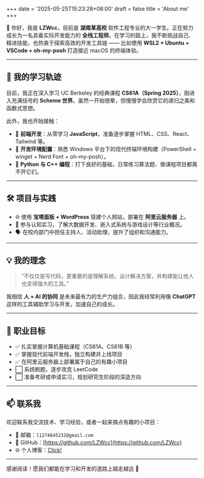 +++
date = '2025-05-25T15:23:28+08:00'
draft = false
title = 'About me'
+++


👋 你好，我是 **LZWcc**，目前是 **湖南某高校** 软件工程专业的大一学生。正在努力成长为一名具备实际开发能力的 **全栈工程师**。在学习的路上，我不断挑战自己、精进技能，也热衷于探索高效的开发工具链 —— 比如使用 **WSL2 + Ubuntu + VSCode + oh-my-posh** 打造接近 macOS 的终端体验。

---

## 🚀 我的学习轨迹

目前，我正在深入学习 UC Berkeley 的经典课程 **CS61A（Spring 2025）**，刚进入充满括号的 **Scheme 世界**。虽然一开始很晕，但慢慢学会欣赏它的递归之美和函数式思想。

此外，我也开始接触：

- 🎨 **前端开发**：从零学习 **JavaScript**，准备逐步掌握 HTML、CSS、React、Tailwind 等。
- 🧰 **开发环境配置**：熟悉 Windows 平台下的现代终端环境构建（PowerShell + winget + Nerd Font + oh-my-posh）。
- 🐍 **Python 与 C++ 编程**：打下良好的基础，日常练习算法题、做课程项目都离不开它们。

---

## 🛠️ 项目与实践

- 🌐 使用 **宝塔面板 + WordPress** 搭建个人网站，部署在 **阿里云服务器** 上。
- 💼 参与认知实习，了解大数据开发、嵌入式系统与游戏设计等行业概况。
- 🗣️ 在校内部门中担任主持人、活动助理，提升了组织和沟通能力。

---

## 💡 我的理念

> “不仅仅是写代码，更重要的是理解系统，设计解决方案，并构建能让他人也变得强大的工具。”

我相信 **人 + AI 的协同** 是未来最有力的生产力组合，因此我经常利用像 **ChatGPT** 这样的工具辅助学习与开发，加速自己的成长。

---

## 🎯 职业目标

- ✅ 扎实掌握计算机基础课程（CS61A、CS61B 等）
- ✅ 掌握现代前端开发栈，独立构建并上线项目
- ✅ 在阿里云服务器上部署属于自己的有趣小项目
- ⬜ 系统刷题，逐步攻克 LeetCode
- ⬜ 准备考研或申请实习，规划研究生阶段的深造方向

---


## 📫 联系我

欢迎联系我交流技术、学习经验，或者一起来搞点有趣的小项目：

- 📧 邮箱：`l1274645232@gmail.com`
- 🐙 GitHub：[https://github.com/LZWcc](https://github.com/LZWcc)
- 🌐 个人博客：[Click!](codingcc.xyz:23333)

---

感谢阅读！愿我们都能在学习和开发的道路上越走越远 🚀

